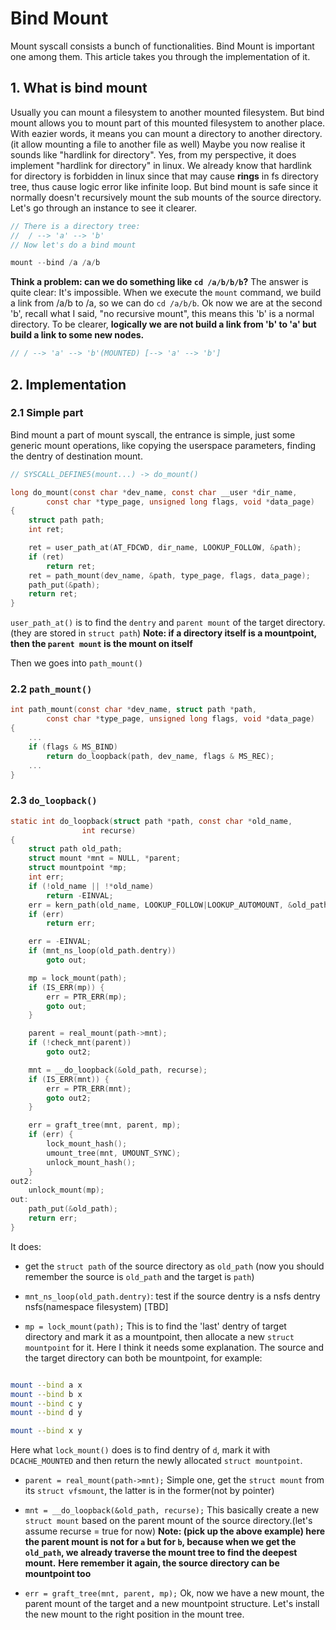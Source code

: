 # Bind Mount

Mount syscall consists a bunch of functionalities. Bind Mount is important one
among them. This article takes you through the implementation of it.

## 1. What is bind mount

Usually you can mount a filesystem to another mounted filesystem. But bind mount
allows you to mount part of this mounted filesystem to another place. With eazier
words, it means you can mount a directory to another directory.(it allow mounting
a file to another file as well)
Maybe you now realise it sounds like "hardlink for directory". Yes, from my
perspective, it does implement "hardlink for directory" in linux. We already know
that hardlink for directory is forbidden in linux since that may cause **rings**
in fs directory tree, thus cause logic error like infinite loop.
But bind mount is safe since it normally doesn't recursively mount the sub mounts
of the source directory. Let's go through an instance to see it clearer.

```c
// There is a directory tree:
//	/ --> 'a' --> 'b'
// Now let's do a bind mount

mount --bind /a /a/b
```

**Think a problem: can we do something like `cd /a/b/b/b`?**
The answer is quite clear: It's impossible. When we execute the `mount` command,
we build a link from /a/b to /a, so we can do `cd /a/b/b`. Ok now we are at the
second 'b', recall what I said, "no recursive mount", this means this 'b' is a
normal directory. To be clearer, **logically we are not build a link from 'b' to
'a' but build a link to some new nodes.**

```c
// / --> 'a' --> 'b'(MOUNTED) [--> 'a' --> 'b']
```

## 2. Implementation

### 2.1 Simple part

Bind mount a part of mount syscall, the entrance is simple, just some generic
mount operations, like copying the userspace parameters, finding the dentry of
destination mount.

```c
// SYSCALL_DEFINE5(mount...) -> do_mount()

long do_mount(const char *dev_name, const char __user *dir_name,
		const char *type_page, unsigned long flags, void *data_page)
{
	struct path path;
	int ret;

	ret = user_path_at(AT_FDCWD, dir_name, LOOKUP_FOLLOW, &path);
	if (ret)
		return ret;
	ret = path_mount(dev_name, &path, type_page, flags, data_page);
	path_put(&path);
	return ret;
}
```

`user_path_at()` is to find the `dentry` and `parent mount` of the target directory.
(they are stored in `struct path`)
**Note: if a directory itself is a mountpoint, then the `parent mount` is the mount on itself**

Then we goes into `path_mount()`

### 2.2 `path_mount()`

```c
int path_mount(const char *dev_name, struct path *path,
		const char *type_page, unsigned long flags, void *data_page)
{
	...
	if (flags & MS_BIND)
		return do_loopback(path, dev_name, flags & MS_REC);
	...
}
```

### 2.3 `do_loopback()`

```c
static int do_loopback(struct path *path, const char *old_name,
				int recurse)
{
	struct path old_path;
	struct mount *mnt = NULL, *parent;
	struct mountpoint *mp;
	int err;
	if (!old_name || !*old_name)
		return -EINVAL;
	err = kern_path(old_name, LOOKUP_FOLLOW|LOOKUP_AUTOMOUNT, &old_path);
	if (err)
		return err;

	err = -EINVAL;
	if (mnt_ns_loop(old_path.dentry))
		goto out;

	mp = lock_mount(path);
	if (IS_ERR(mp)) {
		err = PTR_ERR(mp);
		goto out;
	}

	parent = real_mount(path->mnt);
	if (!check_mnt(parent))
		goto out2;

	mnt = __do_loopback(&old_path, recurse);
	if (IS_ERR(mnt)) {
		err = PTR_ERR(mnt);
		goto out2;
	}

	err = graft_tree(mnt, parent, mp);
	if (err) {
		lock_mount_hash();
		umount_tree(mnt, UMOUNT_SYNC);
		unlock_mount_hash();
	}
out2:
	unlock_mount(mp);
out:
	path_put(&old_path);
	return err;
}


```

It does:
- get the `struct path` of the source directory as `old_path`
(now you should remember the source is `old_path` and the target is `path`)


- `mnt_ns_loop(old_path.dentry)`: test if the source dentry is a nsfs dentry
	nsfs(namespace filesystem) [TBD]


- `mp = lock_mount(path);`
This is to find the 'last' dentry of target directory and mark it as a mountpoint,
then allocate a new `struct mountpoint` for it.
Here I think it needs some explanation. The source and the target directory can
both be mountpoint, for example:

```bash

mount --bind a x
mount --bind b x
mount --bind c y
mount --bind d y

mount --bind x y

```

Here what `lock_mount()` does is to find dentry of `d`, mark it with `DCACHE_MOUNTED`
and then return the newly allocated `struct mountpoint`.


- `parent = real_mount(path->mnt);`
Simple one, get the `struct mount` from its `struct vfsmount`, the latter is in the
former(not by pointer)


- `mnt = __do_loopback(&old_path, recurse);`
This basically create a new `struct mount` based on the parent mount of the source
directory.(let's assume recurse = true for now)
**Note: (pick up the above example) here the parent mount is not for `a` but for `b`,
because when we get the `old_path`, we already traverse the mount tree to find the
deepest mount.**
**Here remember it again, the source directory can be mountpoint too**


- `err = graft_tree(mnt, parent, mp);`
Ok, now we have a new mount, the parent mount of the target and a new mountpoint
structure.  Let's install the new mount to the right position in the mount tree.
